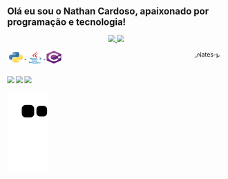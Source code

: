 ## Olá eu sou o Nathan Cardoso, apaixonado por programação e tecnologia!
<div align="center">
  <a href="https://github.com/nathancfs">
  <img height="150em" src="https://github-readme-stats.vercel.app/api?username=nathancfs&show_icons=true&theme=tokyonight&include_all_commits=true&count_private=true"/>
  <img height="150em" src="https://github-readme-stats.vercel.app/api/top-langs/?username=nathancfs&layout=compact&langs_count=7&theme=tokyonight"/>
</div>
<div style="display: inline_block"><br>
  <img align="center" alt="Nates-Python" height="30" width="40" src="https://raw.githubusercontent.com/devicons/devicon/master/icons/python/python-original.svg">
  <img align="center" alt="Nates-Java" height="30" width="40" src="https://raw.githubusercontent.com/devicons/devicon/master/icons/java/java-original.svg">
  <img align="center" alt="Nates-Csharp" height="30" width="40" src="https://raw.githubusercontent.com/devicons/devicon/master/icons/csharp/csharp-original.svg">
  <img align="right" alt="Nates-pic" height="150" style="border-radius:50px;" src="https://avatars.githubusercontent.com/u/79545998?s=400&u=039d182454c44d41859045c08e73fe85fb461cf0&v=4">
</div>
  
  ##
 
<div> 
  <a href="https://instagram.com/dear_nates" target="_blank"><img src="https://img.shields.io/badge/-Instagram-%23E4405F?style=for-the-badge&logo=instagram&logoColor=white" target="_blank"></a>
  <a href = "mailto:nathancf.santos@gmail.com"><img src="https://img.shields.io/badge/-Gmail-%23333?style=for-the-badge&logo=gmail&logoColor=white" target="_blank"></a>
  <a href="https://www.linkedin.com/in/nathancf-santos" target="_blank"><img src="https://img.shields.io/badge/-LinkedIn-%230077B5?style=for-the-badge&logo=linkedin&logoColor=white" target="_blank"></a> 
 
  ![Snake animation](https://github.com/nathancfs/nathancfs/blob/output/github-contribution-grid-snake.svg)
 
</div>

  <!---
    A criadora desse template é a Rafaella Ballerini, https://github.com/rafaballerini.
    Isso é uma adaptação
  --->
